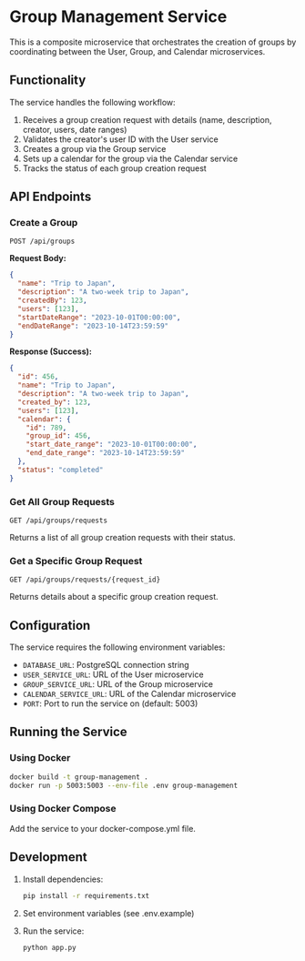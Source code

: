 # Group Management Service

This is a composite microservice that orchestrates the creation of groups by coordinating between the User, Group, and Calendar microservices.

## Functionality

The service handles the following workflow:

1. Receives a group creation request with details (name, description, creator, users, date ranges)
2. Validates the creator's user ID with the User service
3. Creates a group via the Group service
4. Sets up a calendar for the group via the Calendar service
5. Tracks the status of each group creation request

## API Endpoints

### Create a Group

```
POST /api/groups
```

**Request Body:**

```json
{
  "name": "Trip to Japan",
  "description": "A two-week trip to Japan",
  "createdBy": 123, 
  "users": [123], 
  "startDateRange": "2023-10-01T00:00:00",
  "endDateRange": "2023-10-14T23:59:59"
}
```

**Response (Success):**

```json
{
  "id": 456,
  "name": "Trip to Japan",
  "description": "A two-week trip to Japan",
  "created_by": 123,
  "users": [123],
  "calendar": {
    "id": 789,
    "group_id": 456,
    "start_date_range": "2023-10-01T00:00:00",
    "end_date_range": "2023-10-14T23:59:59" 
  },
  "status": "completed"
}
```

### Get All Group Requests

```
GET /api/groups/requests
```

Returns a list of all group creation requests with their status.

### Get a Specific Group Request

```
GET /api/groups/requests/{request_id}
```

Returns details about a specific group creation request.

## Configuration

The service requires the following environment variables:

- `DATABASE_URL`: PostgreSQL connection string
- `USER_SERVICE_URL`: URL of the User microservice
- `GROUP_SERVICE_URL`: URL of the Group microservice
- `CALENDAR_SERVICE_URL`: URL of the Calendar microservice
- `PORT`: Port to run the service on (default: 5003)

## Running the Service

### Using Docker

```bash
docker build -t group-management .
docker run -p 5003:5003 --env-file .env group-management
```

### Using Docker Compose

Add the service to your docker-compose.yml file.

## Development

1. Install dependencies:
   ```bash
   pip install -r requirements.txt
   ```

2. Set environment variables (see .env.example)

3. Run the service:
   ```bash
   python app.py
   ```
